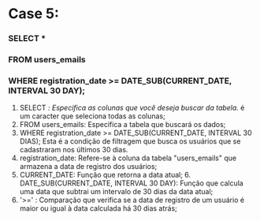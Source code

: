# Case 5:

### SELECT * 
### FROM users_emails 
### WHERE registration_date >= DATE_SUB(CURRENT_DATE, INTERVAL 30 DAY);

1. SELECT *: Especifica as colunas que você deseja buscar da tabela.* é um caracter que seleciona todas as colunas; 
2. FROM users_emails: Especifica a tabela que buscará os dados; 
3. WHERE registration_date >= DATE_SUB(CURRENT_DATE, INTERVAL 30 DIAS); Esta é a condição de filtragem que busca os usuários que se cadastraram nos últimos 30 dias. 
4. registration_date: Refere-se à coluna da tabela "users_emails" que armazena a data de registro dos usuários;
5. CURRENT_DATE: Função que retorna a data atual; 6. DATE_SUB(CURRENT_DATE, INTERVAL 30 DAY): Função que calcula uma data que subtrai um intervalo de 30 dias da data atual;
7. '>=' : Comparação que verifica se a data de registro de um usuário é maior ou igual à data calculada há 30 dias atrás;